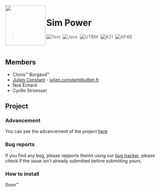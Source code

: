 <img align="left" height="128" src="https://i.imgur.com/x2Oo2Q6.png">

# Sim Power
> <p align="left">
> <img alt="Text" src="https://img.shields.io/badge/Simcity%20like%20game%20with%20power%20management-22272E?style=for-the-badge">&nbsp;
> <img alt="Java" src="https://img.shields.io/badge/Java-FF7F50?style=for-the-badge&logo=java&logoColor=white">&nbsp;
> <img alt="UTBM" src="https://img.shields.io/badge/UTBM-007BC0?style=for-the-badge">&nbsp;
> <img alt="A21" src="https://img.shields.io/badge/A21-FFD700?style=for-the-badge">&nbsp;
> <img alt="AP4B" src="https://img.shields.io/badge/AP4B-D3D3D3?style=for-the-badge">&nbsp;
> </p>

<br>

## Members
- Clovis™ Burgaud™
- [Julien Constant](https://github.com/Juknum) - julien.constant@utbm.fr
- Noé Échard
- Cyrille Stroesser

## Project
### Advancement
You can see the advancement of the project [here](https://github.com/CyrilleStr/AP4B/projects/1)

### Bug reports
If you find any bug, please repports themn using our [bug tracker](https://github.com/CyrilleStr/AP4B/issues), please check if the issue isn't already submitted before submitting yours.

### How to install
Soon™
